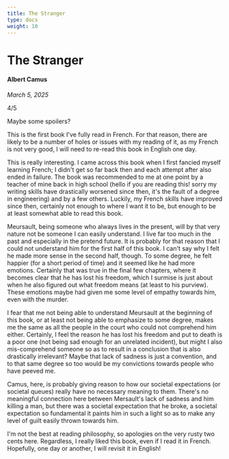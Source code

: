 ```yaml
---
title: The Stranger
type: docs
weight: 10
---
```


# The Stranger  

#### Albert Camus

*March 5, 2025*

4/5

Maybe some spoilers?

This is the first book I've fully read in French. For that reason, there are likely to be a number of holes or issues with my reading of it, as my French is not very good, I will need to re-read this book in English one day.

This is really interesting. I came across this book when I first fancied myself learning French; I didn't get so far back then and each attempt after also ended in failure. The book was recommended to me at one point by a teacher of mine back in high school (hello if you are reading this! sorry my writing skills have drastically worsened since then, it's the fault of a degree in engineering) and by a few others. Luckily, my French skills have improved since then, certainly not enough to where I want it to be, but enough to be at least somewhat able to read this book.

Meursault, being someone who always lives in the present, will by that very nature not be someone I can easily understand. I live far too much in the past and especially in the pretend future. It is probably for that reason that I could not understand him for the first half of this book. I can't say why I felt he made more sense in the second half, though. To some degree, he felt happier (for a short period of time) and it seemed like he had more emotions. Certainly that was true in the final few chapters, where it becomes clear that he has lost his freedom, which I surmise is just about when he also figured out what freedom means (at least to his purview). These emotions maybe had given me some level of empathy towards him, even with the murder.

I fear that me not being able to understand Meursault at the beginning of this book, or at least not being able to emphasize to some degree, makes me the same as all the people in the court who could not comprehend him either. Certainly, I feel the reason he has lost his freedom and put to death is a poor one (not being sad enough for an unrelated incident), but might I also mis-comprehend someone so as to result in a conclusion that is also drastically irrelevant? Maybe that lack of sadness is just a convention, and to that same degree so too would be my convictions towards people who have peeved me.

Camus, here, is probably giving reason to how our societal expectations (or societal queues) really have no necessary meaning to them. There's no meaningful connection here between Mersault's lack of sadness and him killing a man, but there was a societal expectation that he broke, a societal expectation so fundamental it paints him in such a light so as to make any level of guilt easily thrown towards him.

I'm not the best at reading philosophy, so apologies on the very rusty two cents here. Regardless, I really liked this book, even if I read it in French. Hopefully, one day or another, I will revisit it in English!